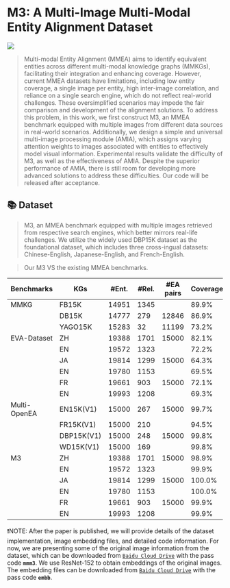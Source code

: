 # M3: A Multi-Image Multi-Modal Entity Alignment Dataset
![](https://img.shields.io/badge/version-1.0.0-blue)

>Multi-modal Entity Alignment (MMEA) aims to identify equivalent entities across different multi-modal knowledge graphs (MMKGs), facilitating their integration and enhancing coverage. However, current MMEA datasets have limitations, including low entity coverage, a single image per entity, high inter-image correlation, and reliance on a single search engine, which do not reflect real-world challenges. These oversimplified scenarios may impede the fair comparison and development of the alignment solutions. To address this problem, in this work, we first construct M3, an MMEA benchmark equipped with multiple images from different data sources in real-world scenarios. Additionally, we design a simple and universal multi-image processing module (AMIA), which assigns varying attention weights to images associated with entities to effectively model visual information. Experimental results validate the difficulty of M3, as well as the effectiveness of AMIA. Despite the superior performance of AMIA, there is still room for developing more advanced solutions to address these difficulties. Our code will be released after acceptance.


## 📚 Dataset

>M3, an MMEA benchmark equipped with multiple images retrieved from respective search engines, which better mirrors real-life challenges. We utilize the widely used DBP15K dataset as the foundational dataset, which includes three cross-ingual datasets: Chinese-English, Japanese-English, and French-English.

>Our M3  VS the existing MMEA benchmarks. 

| Benchmarks                        | KGs         |  #Ent. |  #Rel. | #EA pairs | Coverage | Similarity |  SSIM  |
| --------------------------------- | ----------- | -------| ------ | --------- | -------- |  --------  | -----  | 
| MMKG                              | FB15K       | 14951  |  1345  |           |   89.9%  |            |        |
|                                   | DB15K       | 14777  |  279   |   12846   |   86.9%  |            |        |
|                                   | YAGO15K     | 15283  |  32    |   11199   |   73.2%  |            |        |
| EVA-Dataset                       |   ZH        | 19388  |  1701  |   15000   |   82.1%  |   0.830    | 0.5721 |
|                                   |   EN        | 19572  |  1323  |           |   72.2%  |            |        |
|                                   |   JA        | 19814  |  1299  |   15000   |   64.3%  |   0.839    | 0.6041 |
|                                   |   EN        | 19780  |  1153  |           |   69.5%  |            |        |
|                                   |   FR        | 19661  |  903   |   15000   |   72.1%  |   0.848    | 0.6160 |
|                                   |   EN        | 19993  |  1208  |           |   69.3%  |            |        |
| Multi-OpenEA                      |  EN15K(V1)  | 15000  |  267   |   15000   |   99.7%  |   0.757    | 0.3338 |
|                                   |  FR15K(V1)  | 15000  |  210   |           |   94.5%  |            |        |
|                                   |  DBP15K(V1) | 15000  |  248   |   15000   |   99.8%  |   0.829    |        |
|                                   |  WD15K(V1)  | 15000  |  169   |           |   99.8%  |            |        |
| M3                                |   ZH        | 19388  |  1701  |   15000   |   98.9%  |   0.648    | 0.2592 |
|                                   |   EN        | 19572  |  1323  |           |   99.9%  |            |        |
|                                   |   JA        | 19814  |  1299  |   15000   |   100.0% |   0.634    | 0.1722 |
|                                   |   EN        | 19780  |  1153  |           |   100.0% |            |        |
|                                   |   FR        | 19661  |  903   |   15000   |   99.9%  |   0.698    | 0.1880 |
|                                   |   EN        | 19993  |  1208  |           |   99.9%  |            |        |

❗NOTE: After the paper is published, we will provide details of the dataset implementation, image embedding files, and detailed code information. For now, we are presenting some of the original image information from the dataset, which can be downloaded from [`Baidu Cloud Drive`](https://pan.baidu.com/s/1BRX9qvS2bVdpS5--NEEF9A) with the pass code **`mmm3`**. We use ResNet-152 to obtain embeddings of the original images. The embedding files can be downloaded from [`Baidu Cloud Drive`](https://pan.baidu.com/s/1A7NGiwc_HMHy_1FqEDYMhw) with the pass code **`embb`**.
